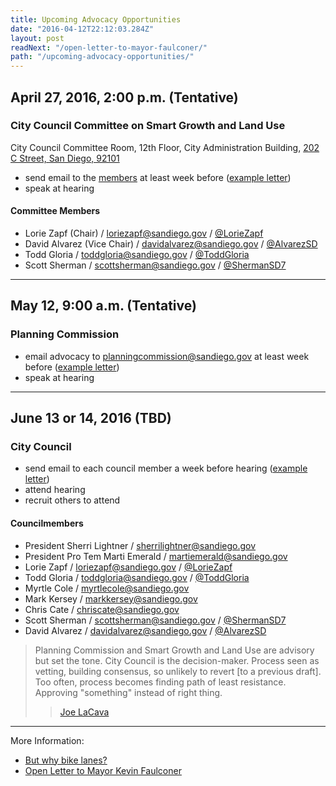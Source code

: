 ```yaml
---
title: Upcoming Advocacy Opportunities
date: "2016-04-12T22:12:03.284Z"
layout: post
readNext: "/open-letter-to-mayor-faulconer/"
path: "/upcoming-advocacy-opportunities/"
---
```


## April 27, 2016, 2:00 p.m. (Tentative)
### City Council Committee on Smart Growth and Land Use

City Council Committee Room, 12th Floor, City Administration Building, [202 C Street, San Diego, 92101](https://goo.gl/maps/2cBL1YM1eez)
* send email to the [members](https://www.sandiego.gov/city-clerk/officialdocs/legisdocs/cccmeetings#smart) at least week before ([example letter](http://simpixelated.github.io/san-diego-downtown-mobility-plan/open-letter-to-mayor-faulconer/))
* speak at hearing

#### Committee Members
* Lorie Zapf (Chair) / loriezapf@sandiego.gov / [@LorieZapf](https://twitter.com/LorieZapf)
* David Alvarez (Vice Chair) / davidalvarez@sandiego.gov / [@AlvarezSD](https://twitter.com/AlvarezSD)
* Todd Gloria / toddgloria@sandiego.gov / [@ToddGloria](https://twitter.com/ToddGloria)
* Scott Sherman / scottsherman@sandiego.gov / [@ShermanSD7](https://twitter.com/ShermanSD7)

---

## May 12, 9:00 a.m. (Tentative)
### Planning Commission

* email advocacy to planningcommission@sandiego.gov at least week before ([example letter](http://simpixelated.github.io/san-diego-downtown-mobility-plan/open-letter-to-mayor-faulconer/))
* speak at hearing

---

## June 13 or 14, 2016 (TBD)
### City Council

* send email to each council member a week before hearing ([example letter](http://simpixelated.github.io/san-diego-downtown-mobility-plan/open-letter-to-mayor-faulconer/))
* attend hearing
* recruit others to attend

#### Councilmembers

* President Sherri Lightner / sherrilightner@sandiego.gov
* President Pro Tem Marti Emerald / martiemerald@sandiego.gov
* Lorie Zapf / loriezapf@sandiego.gov / [@LorieZapf](https://twitter.com/LorieZapf)
* Todd Gloria / toddgloria@sandiego.gov / [@ToddGloria](https://twitter.com/ToddGloria)
* Myrtle Cole / myrtlecole@sandiego.gov
* Mark Kersey / markkersey@sandiego.gov
* Chris Cate / chriscate@sandiego.gov
* Scott Sherman / scottsherman@sandiego.gov / [@ShermanSD7](https://twitter.com/ShermanSD7)
* David Alvarez / davidalvarez@sandiego.gov / [@AlvarezSD](https://twitter.com/AlvarezSD)

>Planning Commission and Smart Growth and Land Use are advisory but set the tone. City Council is the decision-maker. Process seen as vetting, building consensus, so unlikely to revert [to a previous draft]. Too often, process becomes finding path of least resistance. Approving "something" instead of right thing.
> >[Joe LaCava](https://twitter.com/joe_lacava)

---

More Information:
* [But why bike lanes?](http://simpixelated.github.io/san-diego-downtown-mobility-plan/but-why-bike-lanes/)
* [Open Letter to Mayor Kevin Faulconer](http://simpixelated.github.io/san-diego-downtown-mobility-plan/open-letter-to-mayor-faulconer/)
